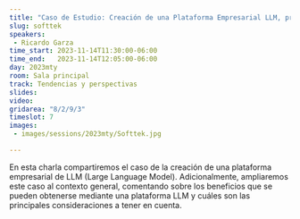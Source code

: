 ```yaml
---
title: "Caso de Estudio: Creación de una Plataforma Empresarial LLM, presentado por Softtek"
slug: softtek
speakers:
 - Ricardo Garza
time_start: 2023-11-14T11:30:00-06:00
time_end:   2023-11-14T12:05:00-06:00
day: 2023mty
room: Sala principal 
track: Tendencias y perspectivas
slides: 
video: 
gridarea: "8/2/9/3"
timeslot: 7
images:
 - images/sessions/2023mty/Softtek.jpg

---
```


En esta charla compartiremos el caso de la creación de una plataforma empresarial de LLM (Large Language Model). Adicionalmente, ampliaremos este caso al contexto general, comentando sobre los beneficios que se pueden obtenerse mediante una plataforma LLM y cuáles son las principales consideraciones a tener en cuenta.

